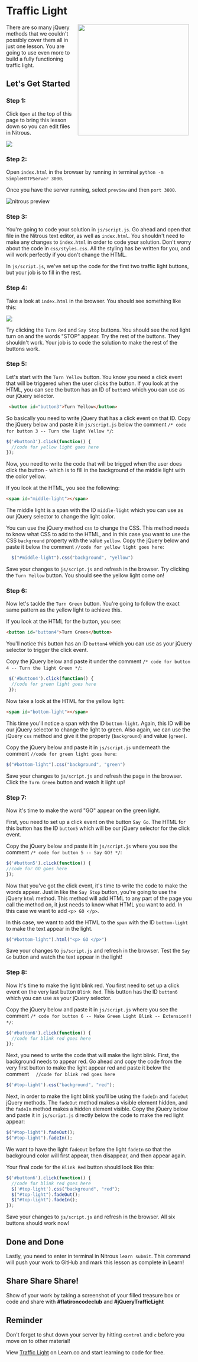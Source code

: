 # Traffic Light

<img src="https://s3.amazonaws.com/after-school-assets/traffic_light.gif" hspace="10" align="right" width="300px">

There are so many jQuery methods that we couldn't possibly cover them all in just one lesson. You are going to use even more to build a fully functioning traffic light. 

## Let's Get Started

### Step 1:

Click `Open` at the top of this page to bring this lesson down so you can edit files in Nitrous.

<img src="https://s3.amazonaws.com/after-school-assets/new-open-in-nitrous.png">

### Step 2:

Open `index.html` in the browser by running in terminal `python -m SimpleHTTPServer 3000`. 

Once you have the server running, select `preview` and then `port 3000`.

<img src="https://s3.amazonaws.com/after-school-assets/nitrous-preview.png" alt="nitrous preview">


### Step 3:

You're going to code your solution in `js/script.js`. Go ahead and open that file in the Nitrous text editor, as well as `index.html`. You shouldn't need to make any changes to `index.html` in order to code your solution. Don't worry about the code in `css/styles.css`. All the styling has be written for you, and will work perfectly if you don't change the HTML.

In `js/script.js`, we've set up the code for the first two traffic light buttons, but your job is to fill in the rest.

### Step 4:

Take a look at `index.html` in the browser. You should see something like this:

<img src="https://s3.amazonaws.com/after-school-assets/traffic-light-lab.png">

Try clicking the `Turn Red` and `Say Stop` buttons. You should see the red light turn on and the words "STOP" appear. Try the rest of the buttons. They shouldn't work. Your job is to code the solution to make the rest of the buttons work.


### Step 5:

Let's start with the `Turn Yellow` button. You know you need a click event that will be triggered when the user clicks the button. If you look at the HTML, you can see the button has an ID of `button3` which you can use as our jQuery selector.

```html
 <button id="button3">Turn Yellow</button>
```

So basically you need to write jQuery that has a click event on that ID. Copy the jQuery below and paste it in `js/script.js` below the comment `/* code for button 3 -- Turn the light Yellow */`:

```js
$('#button3').click(function() {
  //code for yellow light goes here
});
```

Now, you need to write the code that will be trigged when the user does click the button - which is to fill in the background of the middle light with the color yellow.

If you look at the HTML, you see the following:
```html
<span id="middle-light"></span>

```

The middle light is a span with the ID `middle-light` which you can use as our jQuery selector to change the light color.

You can use the jQuery method `css` to change the CSS. This method needs to know what CSS to add to the HTML, and in this case you want to use the CSS `background` property with the value `yellow`. Copy the jQuery below and paste it below the comment `//code for yellow light goes here`:

```js
  $("#middle-light").css("background", "yellow")
```

Save your changes to `js/script.js` and refresh in the browser. Try clicking the `Turn Yellow` button. You should see the yellow light come on!


### Step 6:

Now let's tackle the `Turn Green` button. You're going to follow the exact same pattern as the yellow light to achieve this.

If you look at the HTML for the button, you see:

```html
<button id="button4">Turn Green</button>
```

You'll notice this button has an ID `button4` which you can use as your jQuery selector to trigger the click event.

Copy the jQuery below and paste it under the comment `/* code for button 4 -- Turn the light Green */`:

```js
 $('#button4').click(function() {
  //code for green light goes here
 });
```

Now take a look at the HTML for the yellow light:

```html
<span id="bottom-light"></span>
```

This time you'll notice a span with the ID `bottom-light`. Again, this ID will be our jQuery selector to change the light to green. Also again, we can use the jQuery `css` method and give it the property (`background`) and value (`green`). 

Copy the jQuery below and paste it in `js/script.js` underneath the comment `//code for green light goes here`:

```js
$("#bottom-light").css("background", "green")
```

Save your changes to `js/script.js` and refresh the page in the browser. Click the `Turn Green` button and watch it light up!


### Step 7:

Now it's time to make the word "GO" appear on the green light.

First, you need to set up a click event on the button `Say Go`. The HTML for this button has the ID `button5` which will be our jQuery selector for the click event.

Copy the jQuery below and paste it in `js/script.js` where you see the comment `/* code for button 5 -- Say GO! */`:

```js
$('#button5').click(function() {
//code for GO goes here
});
```

Now that you've got the click event, it's time to write the code to make the words appear. Just in like the `Say Stop` button, you're going to use the jQuery `html` method. This method will add HTML to any part of the page you call the method on, it just needs to know what HTML you want to add. In this case we want to add `<p> GO </p>`.

In this case, we want to add the HTML to the `span` with the ID `bottom-light` to make the text appear in the light.

```js
$("#bottom-light").html("<p> GO </p>")
```

Save your changes to `js/script.js` and refresh in the browser. Test the `Say Go` button and watch the text appear in the light!

### Step 8:

Now It's time to make the light blink red. You first need to set up a click event on the very last button `Blink Red`. This button has the ID  `button6` which you can use as your jQuery selector.

Copy the jQuery below and paste it in `js/script.js` where you see the comment `/* code for button 6 -- Make Green Light Blink -- Extension!! */`:

```js
$('#button6').click(function() {
  //code for blink red goes here
});
```

Next, you need to write the code that will make the light blink. First, the background needs to appear red. Go ahead and copy the code from the very first button to make the light appear red and paste it below the comment `  //code for blink red goes here`
 

```js
$('#top-light').css("background", "red");
```
Next, in order to make the light blink you'll be using the `fadeIn` and `fadeOut` jQuery methods. The `fadeOut` method makes a visible element hidden, and the `fadeIn` method makes a hidden element visible. Copy the jQuery below and paste it in `js/script.js` directly below the code to make the red light appear:

```js
$("#top-light").fadeOut();
$("#top-light").fadeIn(); 
```

We want to have the light `fadeOut` before the light `fadeIn` so that the background color will first appear, then disappear, and then appear again.

Your final code for the `Blink Red` button should look like this:

```js
$('#button6').click(function() {
  //code for blink red goes here       
  $('#top-light').css("background", "red");
  $("#top-light").fadeOut();
  $("#top-light").fadeIn();     
});
```

Save your changes to `js/script.js` and refresh in the browser. All six buttons should work now!

## Done and Done

Lastly, you need to enter in terminal in Nitrous `learn submit`. This command will push your work to GitHub and mark this lesson as complete in Learn!

## Share Share Share!
Show of your work by taking a screenshot of your filled treasure box or code and share with **\#flatironcodeclub** and **\#jQueryTrafficLight**

## Reminder 

Don't forget to shut down your server by hitting `control` and `c` before you move on to other material!










<p data-visibility='hidden'>View <a href='https://learn.co/lessons/hs-code-club-more-jquery-methods' title='Traffic Light'>Traffic Light</a> on Learn.co and start learning to code for free.</p>
